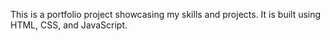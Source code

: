 This is a portfolio project showcasing my skills and projects. It is built using HTML, CSS, and JavaScript.
